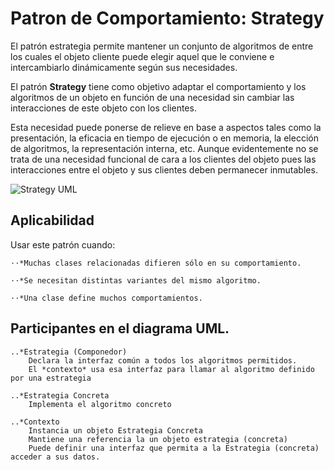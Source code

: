 # Patron de Comportamiento: Strategy

El patrón estrategia permite mantener un conjunto de algoritmos de entre los cuales el objeto cliente puede elegir aquel que le conviene e intercambiarlo dinámicamente según sus necesidades.

El patrón  **Strategy**  tiene como objetivo adaptar el comportamiento y los algoritmos de un objeto en función de una necesidad sin cambiar las interacciones de este objeto con los clientes. 

Esta necesidad puede ponerse de relieve en base a aspectos tales como la presentación, la eficacia en tiempo de ejecución o  en  memoria,  la  elección  de  algoritmos,  la  representación  interna,  etc.  Aunque  evidentemente  no se trata de una  necesidad  funcional  de  cara  a  los  clientes  del  objeto  pues  las  interacciones  entre  el  objeto  y  sus clientes deben permanecer inmutables.

![](https://raw.githubusercontent.com/tectijuana/javapdd/master/Strategy/Strategy-UML.png?raw=true "Strategy UML")

## Aplicabilidad
Usar este patrón cuando:

    ⋅⋅*Muchas clases relacionadas difieren sólo en su comportamiento.

    ⋅⋅*Se necesitan distintas variantes del mismo algoritmo.

    ⋅⋅*Una clase define muchos comportamientos.

## Participantes en el diagrama UML.

    ..*Estrategia (Componedor)
        Declara la interfaz común a todos los algoritmos permitidos.
        El *contexto* usa esa interfaz para llamar al algoritmo definido por una estrategia

    ..*Estrategia Concreta
        Implementa el algoritmo concreto

    ..*Contexto
        Instancia un objeto Estrategia Concreta
        Mantiene una referencia la un objeto estrategia (concreta)
        Puede definir una interfaz que permita a la Estrategia (concreta) acceder a sus datos.

